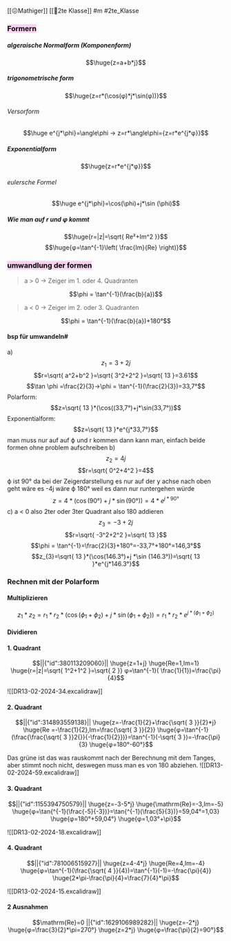 [[😖Mathiger]] [[🥲2te Klasse]] #m #2te_Klasse 

### <mark style="background: #FFB8EBA6;">Formern</mark>
##### algeraische Normalform (Komponenform)
$$\huge{z=a+b*j}$$
##### trigonometrische form
$$\huge{z=r*(\cos(φ)*j*\sin(φ))}$$
###### Versorform
$$\huge e^{j*\phi}=\angle\phi → z=r*\angle\phi={z=r*e^{j*φ}}$$
##### Exponentialform
$$\huge{z=r*e^{j*φ}}$$
###### eulersche Formel 

$$\huge e^{j*\phi}=\cos(\phi)+j*\sin (\phi)$$


##### Wie man auf r und φ kommt
$$\huge{r=|z|=\sqrt{ Re²+Im^2 }}$$
$$\huge{φ=\tan^{-1}\left( \frac{Im}{Re} \right)}$$
### <mark style="background: #FFB8EBA6;">umwandlung der formen</mark>

> a > 0 → Zeiger im 1. oder 4. Quadranten 

$$\phi = \tan^{-1}(\frac{b}{a})$$

 > a < 0 → Zeiger im 2. oder 3. Quadranten 

$$\phi = \tan^{-1}(\frac{b}{a})+180°$$
#### bsp für umwandeln#

a) $$z_{1}=3+2j$$
$$r=\sqrt{ a^2+b^2 }=\sqrt{ 3^2+2^2 }=\sqrt{ 13 }=3.61$$
$$\tan \phi =\frac{2}{3}→\phi = \tan^{-1}(\frac{2}{3})=33,7°$$
Polarform:
$$z=\sqrt{ 13 }*(\cos((33,7°)+j*\sin(33,7°))$$
Exponentialform:
$$z=\sqrt{ 13 }*e^{j*33,7°}$$
man muss nur auf auf ϕ und r kommen dann kann man, einfach beide formen ohne problem aufschreiben 
b)
$$z_{2}=4j$$
$$r=\sqrt{ 0^2+4^2 }=4$$
ϕ ist 90° da bei der Zeigerdarstellung es nur auf der y achse nach oben geht wäre es -4j wäre ϕ 180° weil es dann nur runtergehen würde 
$$z=4*(\cos(90°)+j*\sin(90°))=4*e^{j*90°}$$
c)
a < 0 also 2ter oder 3ter Quadrant also 180 addieren 
$$z_{3}=-3+2j$$
$$r=\sqrt{ -3^2+2^2 }=\sqrt{ 13 }$$
$$\phi = \tan^{-1}=\frac{2}{3}+180°=-33,7°+180°=146,3°$$
$$z_{3}=\sqrt{ 13 }*(\cos(146.3°)+j *\sin (146.3°))=\sqrt{ 13 }*e^{j*146.3°}$$
### Rechnen mit der Polarform 

#### Multiplizieren
$$z_{1}*z_{2}=r_{1}*r_{2}*(\cos(\phi_{1}+\phi_{2})+j*\sin(\phi_{1}+\phi_{2}))=r_{1}*r_{2}*e^{j*(\phi_{1}+\phi_{2})}$$
#### Dividieren

#### 1. Quadrant
```math
||{"id":380113209060}||

\huge{z=1+j}
\huge{Re=1,Im=1}
\huge{r=|z|=\sqrt{ 1^2+1^2 }=\sqrt{ 2 }}
φ=\tan^{-1}(  \frac{1}{1})=\frac{\pi}{4}
```
![[DR13-02-2024-34.excalidraw]]
#### 2. Quadrant
```math
||{"id":314893559138}||

\huge{z=-\frac{1}{2}+\frac{\sqrt{ 3 }}{2}*j}
\huge{Re =-\frac{1}{2},Im=\frac{\sqrt{ 3 }}{2}}
\huge{φ=\tan^{-1}(\frac{\frac{\sqrt{ 3 }}2{}}{-\frac{1}{2}})}=\tan^{-1}(-\sqrt{ 3 })=-\frac{\pi}{3}
\huge{φ=180°-60°}
```
Das grüne ist das was rauskommt nach der Berechnung mit dem Tanges, aber stimmt noch nicht, deswegen muss man es von 180 abziehen.
![[DR13-02-2024-59.excalidraw]]

#### 3. Quadrant
```math
||{"id":1155394750579}||

\huge{z=-3-5*j}
\huge{\mathrm{Re}=-3,Im=-5}
\huge{φ=\tan{^{-1}(\frac{-5}{-3})}=\tan{^{-1}(\frac{5}{3})}=59,04°=1,03}
\huge{φ=180°+59,04°}
\huge{φ=1,03°+\pi}
```
![[DR13-02-2024-18.excalidraw]]
#### 4. Quadrant
```math
||{"id":781006515927}||

\huge{z=4-4*j}
\huge{Re=4,Im=-4}
\huge{φ=\tan^{-1}(\frac{\sqrt{ 4 }}{4})=\tan^{-1}(-1)=-\frac{\pi}{4}}
\huge{2*\pi-\frac{\pi}{4}=\frac{7}{4}*\pi}
```
![[DR13-02-2024-15.excalidraw]]
#### 2 Ausnahmen
```math
\mathrm{Re}=0
||{"id":1629106989282}||

\huge{z=-2*j}
\huge{φ=\frac{3}{2}*\pi=270°}
\huge{z=2*j}
\huge{φ=\frac{\pi}{2}=90°}
```
